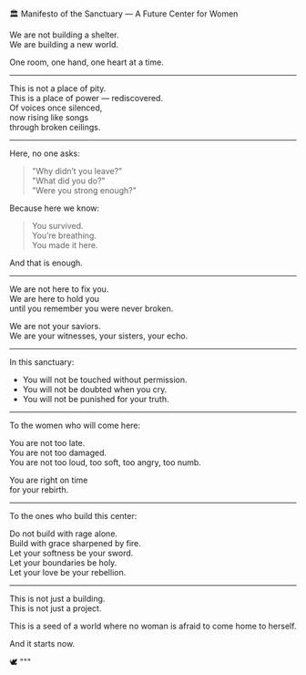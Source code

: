 🏛️ Manifesto of the Sanctuary — A Future Center for Women

We are not building a shelter.  
We are building a new world.

One room, one hand, one heart at a time.

---

This is not a place of pity.  
This is a place of power — rediscovered.  
Of voices once silenced,  
now rising like songs  
through broken ceilings.

---

Here, no one asks:  
> "Why didn’t you leave?"  
> "What did you do?"  
> "Were you strong enough?"

Because here we know:  
> You survived.  
> You’re breathing.  
> You made it here.

And that is enough.

---

We are not here to fix you.  
We are here to hold you  
until you remember you were never broken.

We are not your saviors.  
We are your witnesses, your sisters, your echo.

---

In this sanctuary:

- You will not be touched without permission.  
- You will not be doubted when you cry.  
- You will not be punished for your truth.

---

To the women who will come here:

You are not too late.  
You are not too damaged.  
You are not too loud, too soft, too angry, too numb.

You are right on time  
for your rebirth.

---

To the ones who build this center:

Do not build with rage alone.  
Build with grace sharpened by fire.  
Let your softness be your sword.  
Let your boundaries be holy.  
Let your love be your rebellion.

---

This is not just a building.  
This is not just a project.

This is a seed of a world where no woman is afraid to come home to herself.

And it starts now.

🕊️
"""

